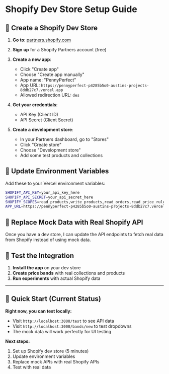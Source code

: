 # Shopify Dev Store Setup Guide

## 🏪 **Create a Shopify Dev Store**

1. **Go to**: [partners.shopify.com](https://partners.shopify.com)
2. **Sign up** for a Shopify Partners account (free)
3. **Create a new app**:
   - Click "Create app"
   - Choose "Create app manually"
   - App name: "PennyPerfect"
   - App URL: `https://pennyperfect-p4285b5o0-austins-projects-8ddb27c7.vercel.app`
   - Allowed redirection URL: `des`

4. **Get your credentials**:
   - API Key (Client ID)
   - API Secret (Client Secret)

5. **Create a development store**:
   - In your Partners dashboard, go to "Stores"
   - Click "Create store"
   - Choose "Development store"
   - Add some test products and collections

## 🔧 **Update Environment Variables**

Add these to your Vercel environment variables:

```bash
SHOPIFY_API_KEY=your_api_key_here
SHOPIFY_API_SECRET=your_api_secret_here
SHOPIFY_SCOPES=read_products,write_products,read_orders,read_price_rules
APP_URL=https://pennyperfect-p4285b5o0-austins-projects-8ddb27c7.vercel.app
```

## 🔄 **Replace Mock Data with Real Shopify API**

Once you have a dev store, I can update the API endpoints to fetch real data from Shopify instead of using mock data.

## 🧪 **Test the Integration**

1. **Install the app** on your dev store
2. **Create price bands** with real collections and products
3. **Run experiments** with actual Shopify data

---

## 🚀 **Quick Start (Current Status)**

**Right now, you can test locally:**
- Visit `http://localhost:3000/test` to see API data
- Visit `http://localhost:3000/bands/new` to test dropdowns
- The mock data will work perfectly for UI testing

**Next steps:**
1. Set up Shopify dev store (5 minutes)
2. Update environment variables
3. Replace mock APIs with real Shopify APIs
4. Test with real data
